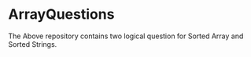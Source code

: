 # ArrayQuestions
The Above repository contains two logical question for Sorted Array and Sorted Strings.
